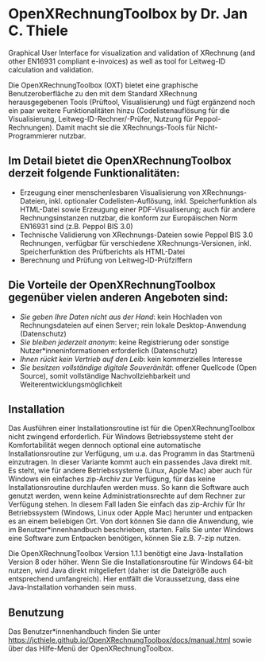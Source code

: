 # OpenXRechnungToolbox by Dr. Jan C. Thiele

Graphical User Interface for visualization and validation of XRechnung (and other EN16931 compliant e-invoices) as well as tool for Leitweg-ID calculation and validation.

Die OpenXRechnungToolbox (OXT) bietet eine graphische Benutzeroberfläche zu den mit dem Standard XRechnung herausgegebenen Tools (Prüftool, Visualisierung) und fügt ergänzend noch ein paar weitere Funktionalitäten hinzu (Codelistenauflösung für die Visualisierung, Leitweg-ID-Rechner/-Prüfer, Nutzung für Peppol-Rechnungen). Damit macht sie die XRechnungs-Tools für Nicht-Programmierer nutzbar.

## Im Detail bietet die OpenXRechnungToolbox derzeit folgende Funktionalitäten:

- Erzeugung einer menschenlesbaren Visualisierung von XRechnungs-Dateien, inkl. optionaler Codelisten-Auflösung, inkl. Speicherfunktion als HTML-Datei sowie Erzeugung einer PDF-Visualiserung; auch für andere Rechnungsinstanzen nutzbar, die konform zur Europäischen Norm EN16931 sind (z.B. Peppol BIS 3.0)
- Technische Validierung von XRechnungs-Dateien sowie Peppol BIS 3.0 Rechnungen, verfügbar für verschiedene XRechnungs-Versionen, inkl. Speicherfunktion des Prüfberichts als HTML-Datei
- Berechnung und Prüfung von Leitweg-ID-Prüfziffern


## Die Vorteile der OpenXRechnungToolbox gegenüber vielen anderen Angeboten sind:

- *Sie geben Ihre Daten nicht aus der Hand*: kein Hochladen von Rechnungsdateien auf einen Server; rein lokale Desktop-Anwendung (Datenschutz)
- *Sie bleiben jederzeit anonym*: keine Registrierung oder sonstige Nutzer*inneninformationen erforderlich (Datenschutz)
- *Ihnen rückt kein Vertrieb auf den Leib*: kein kommerzielles Interesse
- *Sie besitzen vollständige digitale Souveränität*: offener Quellcode (Open Source), somit vollständige Nachvollziehbarkeit und Weiterentwicklungsmöglichkeit


## Installation

Das Ausführen einer Installationsroutine ist für die OpenXRechnungToolbox nicht zwingend erforderlich.
Für Windows Betriebssysteme steht der Komfortabilität wegen dennoch optional eine automatische Installationsroutine zur Verfügung, um u.a. das Programm in das Startmenü einzutragen. In dieser Variante kommt auch ein passendes Java direkt mit.
Es steht, wie für andere Betriebssysteme (Linux, Apple Mac) aber auch für Windows ein einfaches zip-Archiv zur Verfügung, für das keine Installationsroutine durchlaufen werden muss. So kann die Software auch genutzt werden, wenn keine Administrationsrechte auf dem Rechner zur Verfügung stehen.
In diesem Fall laden Sie einfach das zip-Archiv für Ihr Betriebssystem (Windows, Linux oder Apple Mac) herunter und entpacken es an einem beliebigen Ort. Von dort können Sie dann die Anwendung, wie im Benutzer*innenhandbuch beschrieben, starten. Falls Sie unter Windows eine Software zum Entpacken benötigen, können Sie z.B. 7-zip nutzen.

Die OpenXRechnungToolbox Version 1.1.1 benötigt eine Java-Installation Version 8 oder höher. Wenn Sie die Installationsroutine für Windows 64-bit nutzen, wird Java direkt mitgeliefert (daher ist die Dateigröße auch entsprechend umfangreich). Hier entfällt die Voraussetzung, dass eine Java-Installation vorhanden sein muss.


## Benutzung

Das Benutzer*innenhandbuch finden Sie unter https://jcthiele.github.io/OpenXRechnungToolbox/docs/manual.html sowie über das Hilfe-Menü der OpenXRechnungToolbox.


